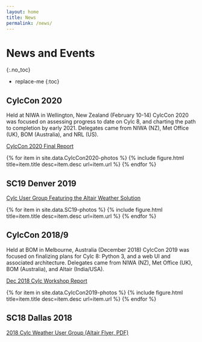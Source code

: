 ```yaml
---
layout: home
title: News
permalink: /news/
---
```

# News and Events
{:.no_toc}

* replace-me
{:toc}

## CylcCon 2020

Held at NIWA in Wellington, New Zealand (February 10-14) CylcCon 2020 was
focused on assessing progress to date on Cylc 8, and charting the path to
completion by early 2021. Delegates came from NIWA (NZ), Met Office (UK), BOM
(Australia), and NRL (US).

[CylcCon 2020 Final Report](https://cylc.github.io/cylc-admin/feb2020-workshop-report)

{% for item in site.data.CylcCon2020-photos %}
{% include figure.html title=item.title desc=item.desc url=item.url %}
{% endfor %}

## SC19 Denver 2019

[Cylc User Group Featuring the Altair Weather Solution](https://web.altair.com/cylc-user-group)

{% for item in site.data.SC19-photos %}
{% include figure.html title=item.title desc=item.desc url=item.url %}
{% endfor %}

## CylcCon 2018/9

Held at BOM in Melbourne, Australia (December 2018) CylcCon 2019 was focused on
finalizing plans for Cylc 8: Python 3, and a web UI and associated
architecture. Delegates came from NIWA (NZ), Met Office (UK), BOM (Australia),
and Altair (India/USA).

[Dec 2018 Cylc Workshop Report](https://cylc.github.io/cylc-admin/dec-workshop-report)

{% for item in site.data.CylcCon2019-photos %}
{% include figure.html title=item.title desc=item.desc url=item.url %}
{% endfor %}

## SC18 Dallas 2018

[2018 Cylc Weather User Group (Altair Flyer, PDF)]({{site.url}}/assets/PBSWorks_0034_EventFlyer_CycleUserGroup_SC2018.pdf)
